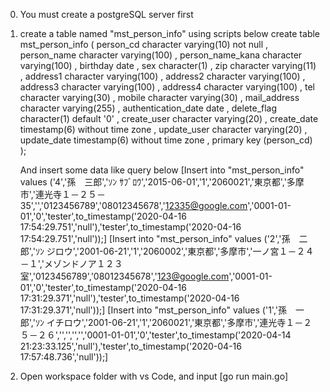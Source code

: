 0. You must create a postgreSQL server first
1. create a table named "mst_person_info" using scripts below
    create table mst_person_info (
    person_cd character varying(10) not null
    , person_name character varying(100)
    , person_name_kana character varying(100)
    , birthday date
    , sex character(1)
    , zip character varying(11)
    , address1 character varying(100)
    , address2 character varying(100)
    , address3 character varying(100)
    , address4 character varying(100)
    , tel character varying(30)
    , mobile character varying(30)
    , mail_address character varying(255)
    , authentication_date date
    , delete_flag character(1) default '0'
    , create_user character varying(20)
    , create_date timestamp(6) without time zone
    , update_user character varying(20)
    , update_date timestamp(6) without time zone
    , primary key (person_cd)
    );

    And insert some data like query below
    [Insert into "mst_person_info" values ('4','孫　三郎','ｿﾝ ｻﾌﾞﾛｳ','2015-06-01','1','2060021','東京都','多摩市','連光寺１－２５－35','','0123456789','08012345678','12335@google.com','0001-01-01','0','tester',to_timestamp('2020-04-16 17:54:29.751','null'),'tester',to_timestamp('2020-04-16 17:54:29.751','null'));]
    [Insert into "mst_person_info" values ('2','孫　二郎','ｿﾝ ジロウ','2001-06-21','1','2060002','東京都','多摩市','一ノ宮１－２４－１','メゾンドノア１２３室','0123456789','08012345678','123@google.com','0001-01-01','0','tester',to_timestamp('2020-04-16 17:31:29.371','null'),'tester',to_timestamp('2020-04-16 17:31:29.371','null'));]
    [Insert into "mst_person_info" values ('1','孫　一郎','ｿﾝ イチロウ','2001-06-21','1','2060021','東京都','多摩市','連光寺１－２５－２６','','','','','0001-01-01','0','tester',to_timestamp('2020-04-14 21:23:33.125','null'),'tester',to_timestamp('2020-04-16 17:57:48.736','null'));]

2. Open workspace folder with vs Code, and input [go run main.go]

